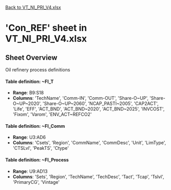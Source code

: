 [Back to VT_NI_PRI_V4.xlsx](README.md)

# 'Con_REF' sheet in VT_NI_PRI_V4.xlsx

## Sheet Overview

Oil refinery process definitions

#### Table definition: ~FI_T
- **Range**: B9:S18
- **Columns**: 'TechName', 'Comm-IN', 'Comm-OUT', 'Share-O\~UP', 'Share-O\~UP\~2020', 'Share-O\~UP\~2060', 'NCAP_PASTI\~2005', 'CAP2ACT', 'Life', 'EFF', 'ACT_BND', 'ACT_BND\~2020', 'ACT_BND\~2025', 'INVCOST', 'Fixom', 'Varom', 'ENV_ACT\~REFCO2'

#### Table definition: ~FI_Comm
- **Range**: U3:AD6
- **Columns**: 'Csets', 'Region', 'CommName', 'CommDesc', 'Unit', 'LimType', 'CTSLvl', 'PeakTS', 'Ctype'

#### Table definition: ~FI_Process
- **Range**: U9:AD13
- **Columns**: 'Sets', 'Region', 'TechName', 'TechDesc', 'Tact', 'Tcap', 'Tslvl', 'PrimaryCG', 'Vintage'

